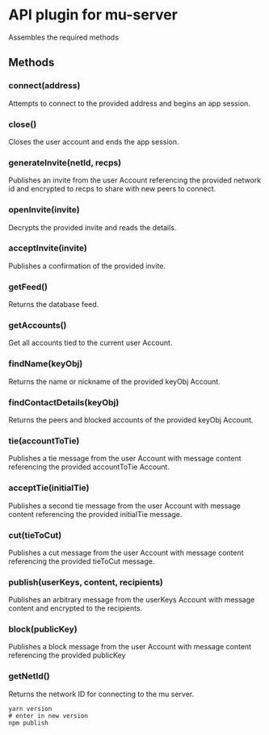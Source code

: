 # API plugin for mu-server
Assembles the required methods 

## Methods

### connect(address)

Attempts to connect to the provided address and begins an app session.

### close()

Closes the user account and ends the app session.

### generateInvite(netId, recps)

Publishes an invite from the user Account referencing the provided network id and encrypted to recps to share with new peers to connect.

### openInvite(invite)

Decrypts the provided invite and reads the details.

### acceptInvite(invite)

Publishes a confirmation of the provided invite.

### getFeed()

Returns the database feed.

### getAccounts()

Get all accounts tied to the current user Account. 

### findName(keyObj)

Returns the name or nickname of the provided keyObj Account.

### findContactDetails(keyObj)

Returns the peers and blocked accounts of the provided keyObj Account.

### tie(accountToTie)

Publishes a tie message from the user Account with message content referencing the provided accountToTie Account.

### acceptTie(initialTie)

Publishes a second tie message from the user Account with message content referencing the provided initialTie message.

### cut(tieToCut)

Publishes a cut message from the user Account with message content referencing the provided tieToCut message.

### publish(userKeys, content, recipients)

Publishes an arbitrary message from the userKeys Account with message content and encrypted to the recipients.

### block(publicKey)

Publishes a block message from the user Account with message content referencing the provided publicKey

### getNetId()

Returns the network ID for connecting to the mu server.
```
yarn version
# enter in new version
npm publish
```